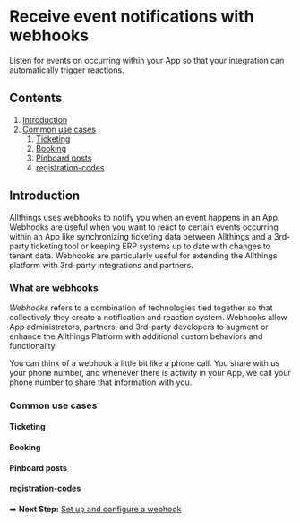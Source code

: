 # Receive event notifications with webhooks

Listen for events on occurring within your App so that your integration can automatically trigger reactions.

## Contents

1.  [Introduction](#introduction)
1.  [Common use cases](#common-use-cases)
    1. [Ticketing](#ticketing)
    1. [Booking](#booking)
    1. [Pinboard posts](#pinboard-posts)
    1. [registration-codes](#registration-codes)


 ## Introduction

Allthings uses webhooks to notify you when an event happens in an App. Webhooks are useful when you want to react to certain events occurring within an App like synchronizing ticketing data between Allthings and a 3rd-party ticketing tool or keeping ERP systems up to date with changes to tenant data. Webhooks are particularly useful for extending the Allthings platform with 3rd-party integrations and partners.


### What are webhooks

_Webhooks_ refers to a combination of technologies tied together so that collectively they create a notification and reaction system. Webhooks allow App administrators, partners, and 3rd-party developers to augment or enhance the Allthings Platform with additional custom behaviors and functionality.

You can think of a webhook a little bit like a phone call. You share with us your phone number, and whenever there is activity in your App, we call your phone number to share that information with you.


### Common use cases

#### Ticketing

#### Booking

#### Pinboard posts

#### registration-codes


➡️ **Next Step:** [Set up and configure a webhook](./setup.md)
